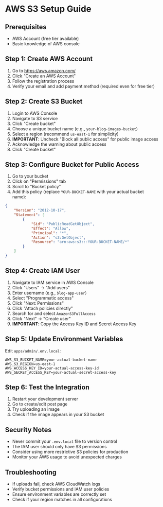 # AWS S3 Setup Guide

## Prerequisites
- AWS Account (free tier available)
- Basic knowledge of AWS console

## Step 1: Create AWS Account
1. Go to https://aws.amazon.com/
2. Click "Create an AWS Account"
3. Follow the registration process
4. Verify your email and add payment method (required even for free tier)

## Step 2: Create S3 Bucket
1. Login to AWS Console
2. Navigate to S3 service
3. Click "Create bucket"
4. Choose a unique bucket name (e.g., `your-blog-images-bucket`)
5. Select a region (recommend `us-east-1` for simplicity)
6. **IMPORTANT**: Uncheck "Block all public access" for public image access
7. Acknowledge the warning about public access
8. Click "Create bucket"

## Step 3: Configure Bucket for Public Access
1. Go to your bucket
2. Click on "Permissions" tab
3. Scroll to "Bucket policy"
4. Add this policy (replace `YOUR-BUCKET-NAME` with your actual bucket name):

```json
{
    "Version": "2012-10-17",
    "Statement": [
        {
            "Sid": "PublicReadGetObject",
            "Effect": "Allow",
            "Principal": "*",
            "Action": "s3:GetObject",
            "Resource": "arn:aws:s3:::YOUR-BUCKET-NAME/*"
        }
    ]
}
```

## Step 4: Create IAM User
1. Navigate to IAM service in AWS Console
2. Click "Users" → "Add users"
3. Enter username (e.g., `blog-app-user`)
4. Select "Programmatic access"
5. Click "Next: Permissions"
6. Click "Attach policies directly"
7. Search for and select `AmazonS3FullAccess`
8. Click "Next" → "Create user"
9. **IMPORTANT**: Copy the Access Key ID and Secret Access Key

## Step 5: Update Environment Variables
Edit `apps/admin/.env.local`:

```env
AWS_S3_BUCKET_NAME=your-actual-bucket-name
AWS_S3_REGION=us-east-1
AWS_ACCESS_KEY_ID=your-actual-access-key-id
AWS_SECRET_ACCESS_KEY=your-actual-secret-access-key
```

## Step 6: Test the Integration
1. Restart your development server
2. Go to create/edit post page
3. Try uploading an image
4. Check if the image appears in your S3 bucket

## Security Notes
- Never commit your `.env.local` file to version control
- The IAM user should only have S3 permissions
- Consider using more restrictive S3 policies for production
- Monitor your AWS usage to avoid unexpected charges

## Troubleshooting
- If uploads fail, check AWS CloudWatch logs
- Verify bucket permissions and IAM user policies
- Ensure environment variables are correctly set
- Check if your region matches in all configurations
